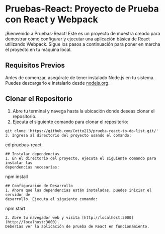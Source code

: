 # Pruebas-React: Proyecto de Prueba con React y Webpack
¡Bienvenido a Pruebas-React! Este es un proyecto de muestra creado para demostrar 
cómo configurar y ejecutar una aplicación básica de React utilizando Webpack. Sigue 
los pasos a continuación para poner en marcha el proyecto en tu máquina local.
## Requisitos Previos
Antes de comenzar, asegúrate de tener instalado Node.js en tu sistema. Puedes 
descargarlo e instalarlo desde [nodejs.org](https://nodejs.org/).
## Clonar el Repositorio
1. Abre tu terminal y navega hasta la ubicación donde deseas clonar el repositorio.
2. Ejecuta el siguiente comando para clonar el repositorio:
```
git clone 'https://github.com/Cotto213/prueba-react-to-do-list.git/'
3. Ingresa al directorio del proyecto usando el comando:
```
cd pruebas-react
```
## Instalar dependencias
1. En el directorio del proyecto, ejecuta el siguiente comando para instalar las 
dependencias necesarias:
```
npm install
```
## Configuración de Desarrollo
1. Ahora que las dependencias están instaladas, puedes iniciar el servidor de 
desarrollo. Ejecuta el siguiente comando:
```
npm start
```
2. Abre tu navegador web y visita [http://localhost:3000](http://localhost:3000). 
Deberías ver la aplicación de prueba de React en funcionamiento.
